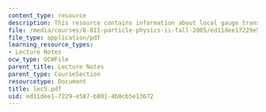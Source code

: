 ```yaml
---
content_type: resource
description: This resource contains information about local gauge transformation.
file: /media/courses/8-811-particle-physics-ii-fall-2005/ed11dee17229e587b8014b0cb5e13672_lec5.pdf
file_type: application/pdf
learning_resource_types:
- Lecture Notes
ocw_type: OCWFile
parent_title: Lecture Notes
parent_type: CourseSection
resourcetype: Document
title: lec5.pdf
uid: ed11dee1-7229-e587-b801-4b0cb5e13672
---
```


